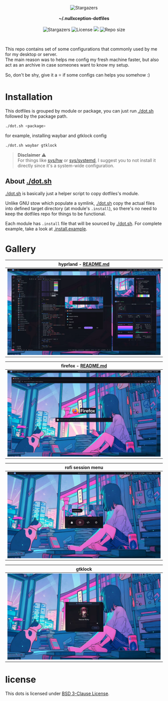 <p align="center">
<img alt="Stargazers" src="https://images.weserv.nl/?url=avatars.githubusercontent.com/u/58150791?v=4&h=72&w=72&fit=cover&mask=circle&maxage=7d"/>
<br/><br/>
<b>~/.nullxception-dotfiles</b>
<br/><br/>
<img alt="Stargazers" src="https://img.shields.io/github/stars/nullxception/dotfiles?style=for-the-badge&logo=apachespark&logoColor=ebebf0&color=ff89b5&labelColor=33333f"/>
<img alt="License" src="https://img.shields.io/github/license/nullxception/dotfiles?style=for-the-badge&logo=gitbook&logoColor=ebebf0&color=b0a8f7&labelColor=33333f"/>
<img src="https://img.shields.io/badge/-btw-95b6ff?style=for-the-badge&logo=archlinux&logoColor=ebebf0&labelColor=33333f"/>
<img alt="Repo size" src="https://img.shields.io/github/repo-size/nullxception/dotfiles?style=for-the-badge&logo=hackthebox&logoColor=ebebf0&color=73de8a&labelColor=33333f"/>
</p>

<br/>

This repo contains set of some configurations that commonly used by me for my desktop or server.<br/>
The main reason was to helps me config my fresh machine faster, but also act as an archive in case someones want to know my setup.

So, don't be shy, give it a ⭐️ if some configs can helps you somehow :)

# Installation

This dotfiles is grouped by module or package, you can just run [./dot.sh](dot.sh) followed by the package path.

```bash
./dot.sh <package>
```

for example, installing waybar and gtklock config

```bash
./dot.sh waybar gtklock
```

> **Disclaimer** ⚠️<br/>
> For things like [sys/hw](sys/hw) or [sys/systemd](sys/systemd), I suggest you to not install it directly since it's a system-wide configuration.

## About [./dot.sh](dot.sh)

[./dot.sh](dot.sh) is basically just a helper script to copy dotfiles's module.

Unlike GNU stow which populate a symlink, [./dot.sh](dot.sh) copy the actual files into defined target directory (at module's `.install`), so there's no need to keep the dotfiles repo for things to be functional.

Each module has `.install` file that will be sourced by [./dot.sh](dot.sh).
For complete example, take a look at [.install.example](.install.example).

# Gallery

| hyprland - [README.md](hypr/README.md)          |
| ----------------------------------------------- |
| ![hyprland setup](.github/assets/hyprland.webp) |

| firefox - [README.md](firefox/README.md) |
| ---------------------------------------- |
| ![firefox](.github/assets/firefox.webp)  |

| rofi session menu                                      |
| ------------------------------------------------------ |
| ![rofi session menu](.github/assets/rofi-session.webp) |

| gtklock                                 |
| --------------------------------------- |
| ![gtklock](.github/assets/gtklock.webp) |

# license

This dots is licensed under [BSD 3-Clause License](LICENSE).
